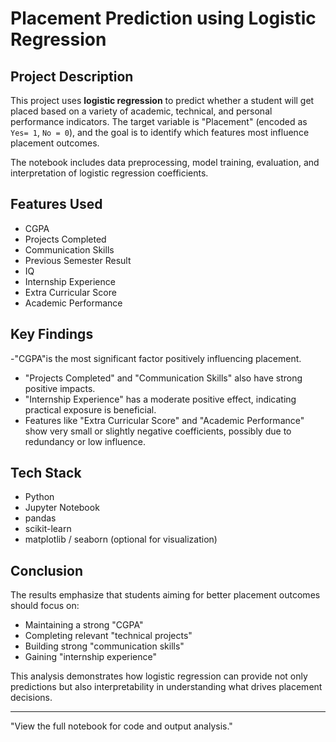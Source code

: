 # Placement Prediction using Logistic Regression

## Project Description

This project uses **logistic regression** to predict whether a student will get placed based on a variety of academic, technical, and personal performance indicators. The target variable is "Placement" (encoded as `Yes= 1`, `No = 0`), and the goal is to identify which features most influence placement outcomes.

The notebook includes data preprocessing, model training, evaluation, and interpretation of logistic regression coefficients.



## Features Used

- CGPA  
- Projects Completed  
- Communication Skills  
- Previous Semester Result  
- IQ  
- Internship Experience  
- Extra Curricular Score  
- Academic Performance



## Key Findings

-"CGPA"is the most significant factor positively influencing placement.
- "Projects Completed" and "Communication Skills" also have strong positive impacts.
- "Internship Experience" has a moderate positive effect, indicating practical exposure is beneficial.
- Features like "Extra Curricular Score" and "Academic Performance" show very small or slightly negative coefficients, possibly due to redundancy or low influence.



##  Tech Stack

- Python  
- Jupyter Notebook  
- pandas  
- scikit-learn  
- matplotlib / seaborn (optional for visualization)



## Conclusion

The results emphasize that students aiming for better placement outcomes should focus on:
- Maintaining a strong "CGPA"
- Completing relevant "technical projects"
- Building strong "communication skills"
- Gaining "internship experience"

This analysis demonstrates how logistic regression can provide not only predictions but also interpretability in understanding what drives placement decisions.

---

"View the full notebook for code and output analysis."

